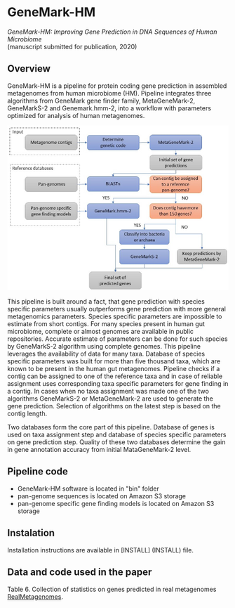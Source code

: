 # GeneMark-HM
_GeneMark-HM: Improving Gene Prediction in DNA Sequences of Human Microbiome_  
(manuscript submitted for publication, 2020)  

## Overview
GeneMark-HM is a pipeline for protein coding gene prediction in assembled metagenomes from human microbiome (HM). Pipeline integrates three algorithms from GeneMark gene finder family, MetaGeneMark-2, GeneMarkS-2 and Genemark.hmm-2, into a workflow with parameters optimized for analysis of human metagenomes. 

![diagrmm](./docs/diagramm.jpg)

This pipeline is built around a fact, that gene prediction with species specific parameters usually outperforms gene prediction with more general metagenomics parameters. Species specific parameters are impossible to estimate from short contigs. For many species present in human gut microbiome, complete or almost genomes are available in public repositories. Accurate estimate of parameters can be done for such species by GeneMarkS-2 algorithm using complete genomes. This pipeline leverages the availability of data for many taxa. Database of species specific parameters was built for more than five thousand taxa, which are known to be present in the human gut metagenomes. Pipeline checks if a contig can be assigned to one of the reference taxa and in case of reliable assignment uses corresponding taxa specific parameters for gene finding in a contig. In cases when no taxa assignment was made one of the two algorithms GeneMarkS-2 or MetaGeneMark-2 are used to generate the gene prediction. Selection of algorithms on the latest step is based on the contig length.

Two databases form the core part of this pipeline. Database of genes is used on taxa assignment step and database of species specific parameters on gene prediction step. Quality of these two databases determine the gain in gene annotation accuracy from initial MataGeneMark-2 level.

## Pipeline code
* GeneMark-HM software is located in "bin" folder
* pan-genome sequences is located on Amazon S3 storage
* pan-genome specific gene finding models is located on Amazon S3 storage

## Instalation
Installation instructions are available in [INSTALL] (INSTALL) file.

## Data and code used in the paper

Table 6. Collection of statistics on genes predicted in real metagenomes [RealMetagenomes](RealMetagenomes). 


